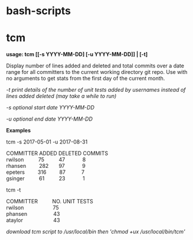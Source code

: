 # bash-scripts

# tcm

**usage: tcm [[-s YYYY-MM-DD] [-u YYYY-MM-DD]] | [-t]**

Display number of lines added and deleted and total commits over a date range for all committers to the current working directory git repo. Use with no arguments to get stats from the first day of the current month.

*-t print details of the number of unit tests added by usernames instead of lines added deleted (may take a while to run)*

*-s optional start date YYYY-MM-DD*

*-u optional end date YYYY-MM-DD*

**Examples**

tcm -s 2017-05-01 -u 2017-08-31

COMMITTER            ADDED      DELETED    COMMITS    
rwilson&nbsp;&nbsp;&nbsp;&nbsp;&nbsp;&nbsp;&nbsp;&nbsp;&nbsp;&nbsp;75&nbsp;&nbsp;&nbsp;&nbsp;&nbsp;&nbsp;&nbsp;&nbsp;&nbsp;&nbsp;47&nbsp;&nbsp;&nbsp;&nbsp;&nbsp;&nbsp;&nbsp;&nbsp;&nbsp;&nbsp;&nbsp;&nbsp;8          
rhansen&nbsp;&nbsp;&nbsp;&nbsp;&nbsp;&nbsp;&nbsp;&nbsp;&nbsp;282&nbsp;&nbsp;&nbsp;&nbsp;&nbsp;&nbsp;&nbsp;97&nbsp;&nbsp;&nbsp;&nbsp;&nbsp;&nbsp;&nbsp;&nbsp;&nbsp;&nbsp;&nbsp;&nbsp;9          
epeters&nbsp;&nbsp;&nbsp;&nbsp;&nbsp;&nbsp;&nbsp;&nbsp;&nbsp;316&nbsp;&nbsp;&nbsp;&nbsp;&nbsp;&nbsp;&nbsp;&nbsp;&nbsp;87&nbsp;&nbsp;&nbsp;&nbsp;&nbsp;&nbsp;&nbsp;&nbsp;&nbsp;&nbsp;&nbsp;7          
gsinger&nbsp;&nbsp;&nbsp;&nbsp;&nbsp;&nbsp;&nbsp;&nbsp;&nbsp;&nbsp;61&nbsp;&nbsp;&nbsp;&nbsp;&nbsp;&nbsp;&nbsp;&nbsp;&nbsp;&nbsp;23&nbsp;&nbsp;&nbsp;&nbsp;&nbsp;&nbsp;&nbsp;&nbsp;&nbsp;&nbsp;&nbsp;&nbsp;1     

tcm -t

COMMITTER&nbsp;&nbsp;&nbsp;&nbsp;&nbsp;&nbsp;&nbsp;&nbsp;&nbsp;&nbsp;NO. UNIT TESTS    
rwilson&nbsp;&nbsp;&nbsp;&nbsp;&nbsp;&nbsp;&nbsp;&nbsp;&nbsp;&nbsp;&nbsp;&nbsp;&nbsp;&nbsp;&nbsp;&nbsp;&nbsp;&nbsp;&nbsp;&nbsp;75<br/>
phansen&nbsp;&nbsp;&nbsp;&nbsp;&nbsp;&nbsp;&nbsp;&nbsp;&nbsp;&nbsp;&nbsp;&nbsp;&nbsp;&nbsp;&nbsp;&nbsp;&nbsp;&nbsp;43<br/>
ataylor&nbsp;&nbsp;&nbsp;&nbsp;&nbsp;&nbsp;&nbsp;&nbsp;&nbsp;&nbsp;&nbsp;&nbsp;&nbsp;&nbsp;&nbsp;&nbsp;&nbsp;&nbsp;&nbsp;&nbsp;&nbsp;43<br/>

*download tcm script to /usr/local/bin then 'chmod +ux /usr/local/bin/tcm'*
